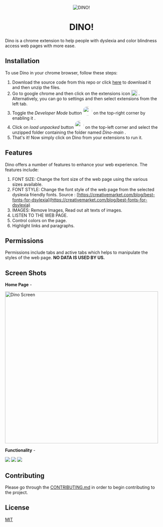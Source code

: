 <p align="center">
    <img src="https://user-images.githubusercontent.com/65999534/185781579-e4aba769-4030-4451-a4cd-c3f8b040a9b9.png" alt="DINO!"/>
    <h1 align="center"/>DINO!</h1>
  </p>
  
  
  Dino is a chrome extension to help people with dyslexia and color blindness access web pages with more ease.
  
  ## Installation
  
  To use Dino in your chrome browser, follow these steps:
  1. Download the source code from this repo or click [here](https://github.com/developer-diganta/Dino/archive/refs/heads/main.zip) to download it and then unzip the files. <br>
  2. Go to google chrome and then click on the extensions icon  <img style="vertical-align: text-bottom;height: 20px;" src="https://user-images.githubusercontent.com/65999534/185781474-0fd72351-4424-41a2-aaa1-471364032b2d.png">
  . Alternatively, you can go to settings and then select extensions from the left tab. <br>
  3. Toggle the _Developer Mode_ button <img style=" vertical-align: text-bottom;height: 30px; border-radius: 50px;" src="https://user-images.githubusercontent.com/65999534/185781496-046ed1d8-ad0d-43b4-9e99-b415aba52049.png"> on the top-right corner by enabling it
  . <br>
  4. Click on _load unpacked_ button <img style=" vertical-align: text-bottom;height: 30px; border-radius: 50px;" src="https://user-images.githubusercontent.com/65999534/185781513-3372b565-a6b8-43c0-997c-0cdaa1940074.png"> on the top-left corner and select the unzipped folder containing the folder named _Dino-main_
  . <br>
  5. That's it! Now simply click on Dino from your extensions to run it.
  
  ## Features
  
  Dino offers a number of features to enhance your web experience. The features include:
  1. FONT SIZE: Change the font size of the web page using the various sizes available. 
  2. FONT STYLE: Change the font style of the web page from the selected dyslexia friendly fonts. Source : [https://creativemarket.com/blog/best-fonts-for-dsylexia](https://creativemarket.com/blog/best-fonts-for-dsylexia)
  3. IMAGES: Remove Images, Read out alt texts of images.
  4. LISTEN TO THE WEB PAGE.
  5. Control colors on the page.
  6. Highlight links and paragraphs.
  
  ## Permissions
  Permissions include tabs and active tabs which helps to manipulate the styles of the web page. **NO DATA IS USED BY US.**
  
  
  ## Screen Shots
**Home Page** -

  <img style="width:100%; height:500px;" src="https://user-images.githubusercontent.com/65999534/185781708-674819ae-8ee7-4d97-b8a7-9c7a07219a47.png" alt="Dino Screen"/>
  
**Functionality** -

  <img src="https://user-images.githubusercontent.com/65999534/185781763-af709c69-0a06-4918-a978-96f9248b58f1.png">
  <img src="https://user-images.githubusercontent.com/65999534/185781826-33c396dd-0375-4aa6-b0d5-2f1583f132ca.png">
  <img src="https://user-images.githubusercontent.com/65999534/185781957-b8328634-1cd9-4899-9886-17973a301efa.png">
  
  ## Contributing
  Please go through the [CONTRIBUTING.md](CONTRIBUTING.md) in order to begin contributing to the project.

  ## License
  [MIT](https://choosealicense.com/licenses/mit/)
  
